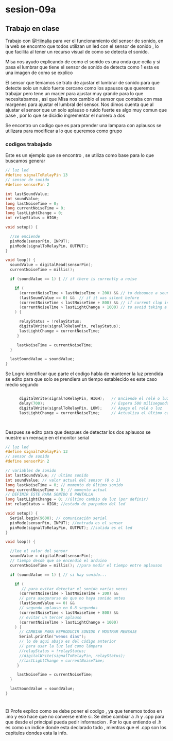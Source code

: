 # sesion-09a
## Trabajo en clase 

Trabajo con [@Hiinalia](https://github.com/disenoUDP/dis8645-2025-02-procesos/tree/main/19-Hiinalia)
para ver el funcionamiento del sensor de sonido, en la web se encontro que todos utilizan un led con el sensor de sonido , lo que facilita al tener un recurso visual de como se detecta el sonido. 

Misa nos ayudo explicando de como el sonido es una onda que ocila y si pasa el lumbrar que tiene el sensor de sonido de detecta como 1 esta es una imagen de como se explico 

El sensor que teniamos se trato de ajustar el lumbrar de sonido para que detecte solo un ruido fuerte cercano como los apausos que queremos trabajar pero tene un marjer para ajustar muy grande para lo que necesitabamos , asi que Misa nos cambio el sensor que contaba con mas margenes para ajustar el lumbral del sensor. 
Nos dimos cuenta que al ajustar el sensor que un solo aplauso o ruido fuerte es algo muy comun que pase , por lo que  se dicidio ingrementar el numero a dos

Se encontro un codigo que es para prender una lampara con aplausos se utilizara para modificar a lo que queremos como grupo
### codigos trabajado

Este es un ejemplo que se encontro , se utiliza como base para lo que buscamos generar 
```cpp
// luz led
#define signalToRelayPin 13
// sensor de sonido
#define sensorPin 2

int lastSoundValue;
int soundValue;
long lastNoiseTime = 0;
long currentNoiseTime = 0;
long lastLightChange = 0;
int relayStatus = HIGH;

void setup() {

  //se enciende 
  pinMode(sensorPin, INPUT);
  pinMode(signalToRelayPin, OUTPUT);
}

void loop() {
  soundValue = digitalRead(sensorPin);
  currentNoiseTime = millis();

  if (soundValue == 1) { // if there is currently a noise

    if (
      (currentNoiseTime > lastNoiseTime + 200) && // to debounce a sound occurring in more than a loop cycle as a single noise
      (lastSoundValue == 0) &&  // if it was silent before
      (currentNoiseTime < lastNoiseTime + 800) && // if current clap is less than 0.8 seconds after the first clap
      (currentNoiseTime > lastLightChange + 1000) // to avoid taking a third clap as part of a pattern
    ) {

      relayStatus = !relayStatus;
      digitalWrite(signalToRelayPin, relayStatus);
      lastLightChange = currentNoiseTime;
     }

     lastNoiseTime = currentNoiseTime;
  }

  lastSoundValue = soundValue;
}
```

Se Logro identificar que parte el codigo habla de mantener la luz prendida se edito para que solo se prendiera un tiempo establecido es este caso medio segundo 

```cpp

      digitalWrite(signalToRelayPin, HIGH);   // Enciende el relé o luz
      delay(700);                             // Espera 500 milisegundos (medio segundo)
      digitalWrite(signalToRelayPin, LOW);    // Apaga el relé o luz
      lastLightChange = currentNoiseTime;     // Actualiza el último cambio

  
```
Despues se edito para que despues de detectar los dos aplausos se nuestre un mensaje en el monitor serial 

```cpp
// luz led
#define signalToRelayPin 13
// sensor de sonido
#define sensorPin 2

// variables de sonido
int lastSoundValue; // ultimo sonido 
int soundValue; // valor actual del sensor (0 o 1)
long lastNoiseTime = 0; // momento de último sonido
long currentNoiseTime = 0; // momento actual
// DEFINIR ESTE PARA SONIDO O PANTALLA
long lastLightChange = 0; //último cambio de luz (por definir)
int relayStatus = HIGH; //estado de parpadeo del led

void setup() {
  Serial.begin(9600); // comunicación serial
  pinMode(sensorPin, INPUT); //entrada es el sensor
  pinMode(signalToRelayPin, OUTPUT); //salida es el led
}

void loop() {

  //lee el valor del sensor
  soundValue = digitalRead(sensorPin);
  // tiempo desde que se encendió el arduino
  currentNoiseTime = millis(); //para medir el tiempo entre aplausos

  if (soundValue == 1) { // si hay sonido...

    if (
       // para evitar detectar el sonido varias veces
      (currentNoiseTime > lastNoiseTime + 200) &&
      // para asegurarse de que no haya sonido antes
      (lastSoundValue == 0) &&
      // segundo aplauso en 0.8 segundos
      (currentNoiseTime < lastNoiseTime + 800) &&
      // evitar un tercer aplauso
      (currentNoiseTime > lastLightChange + 1000)
    ) {
      // CAMBIAR PARA REPRODUCIR SONIDO Y MOSTRAR MENSAJE
      Serial.println("wenos dias");
      // lo de aqui abajo es del código anterior
      // para usar la luz led como lámpara
      //relayStatus = !relayStatus;
      //digitalWrite(signalToRelayPin, relayStatus);
      //lastLightChange = currentNoiseTime;
     }

     lastNoiseTime = currentNoiseTime;
  }

  lastSoundValue = soundValue;
}
  
```
### 
El Profe explico como se debe poner el codigo , ya que tenemos todos en .ino y eso hace que no converse entre si. Se debe cambiar a .h y .cpp para que desde el principal pueda pedir informacion . Por lo que entiendo el .h es como un indice donde esta declarado todo , mientras que el .cpp son los capitulos dondes esta la info. 

